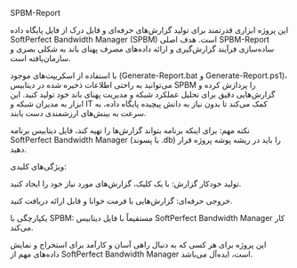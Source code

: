 SPBM-Report

این پروژه ابزاری قدرتمند برای تولید گزارش‌های حرفه‌ای و قابل درک از فایل پایگاه داده SoftPerfect Bandwidth Manager (SPBM) است. هدف اصلی SPBM-Report ساده‌سازی فرآیند گزارش‌گیری و ارائه داده‌های مصرف پهنای باند به شکلی بصری و سازمان‌یافته است.

با استفاده از اسکریپت‌های موجود (Generate-Report.bat و Generate-Report.ps1)، می‌توانید به راحتی اطلاعات ذخیره شده در دیتابیس SPBM را پردازش کرده و گزارش‌هایی دقیق برای تحلیل عملکرد شبکه و مدیریت پهنای باند خود تولید کنید. این ابزار به مدیران شبکه و IT کمک می‌کند تا بدون نیاز به دانش پیچیده پایگاه داده، به سرعت به بینش‌های ارزشمندی دست یابند.

نکته مهم: برای اینکه برنامه بتواند گزارش‌ها را تهیه کند، فایل دیتابیس برنامه SoftPerfect Bandwidth Manager (با پسوند .db) را باید در ریشه پوشه پروژه قرار دهید.

ویژگی‌های کلیدی:

تولید خودکار گزارش: با یک کلیک، گزارش‌های مورد نیاز خود را ایجاد کنید.

خروجی حرفه‌ای: گزارش‌هایی با فرمت خوانا و قابل ارائه دریافت کنید.

یکپارچگی با SPBM: مستقیماً با فایل دیتابیس SoftPerfect Bandwidth Manager کار می‌کند.

این پروژه برای هر کسی که به دنبال راهی آسان و کارآمد برای استخراج و نمایش داده‌های مهم از SoftPerfect Bandwidth Manager است، ایده‌آل می‌باشد.
